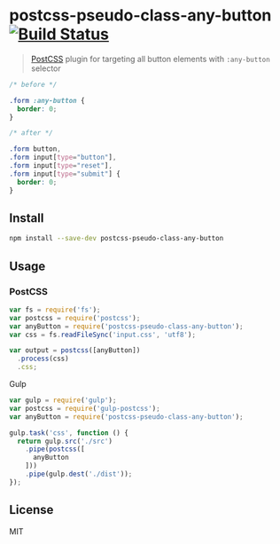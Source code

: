 # postcss-pseudo-class-any-button [![Build Status][travis-image]][travis-url]

> [PostCSS][postcss] plugin for targeting all button elements with `:any-button` selector

```css
/* before */

.form :any-button {
  border: 0;
}

/* after */

.form button,
.form input[type="button"],
.form input[type="reset"],
.form input[type="submit"] {
  border: 0;
}
```

## Install

```sh
npm install --save-dev postcss-pseudo-class-any-button
```

## Usage

### PostCSS

```js
var fs = require('fs');
var postcss = require('postcss');
var anyButton = require('postcss-pseudo-class-any-button');
var css = fs.readFileSync('input.css', 'utf8');

var output = postcss([anyButton])
  .process(css)
  .css;
```

Gulp

```js
var gulp = require('gulp');
var postcss = require('gulp-postcss');
var anyButton = require('postcss-pseudo-class-any-button');

gulp.task('css', function () {
  return gulp.src('./src')
    .pipe(postcss([
      anyButton
    ]))
    .pipe(gulp.dest('./dist'));
});
```

## License

MIT

[travis-url]: https://travis-ci.org/andrepolischuk/postcss-pseudo-class-any-button
[travis-image]: https://travis-ci.org/andrepolischuk/postcss-pseudo-class-any-button.svg?branch=master

[postcss]: https://github.com/postcss/postcss
